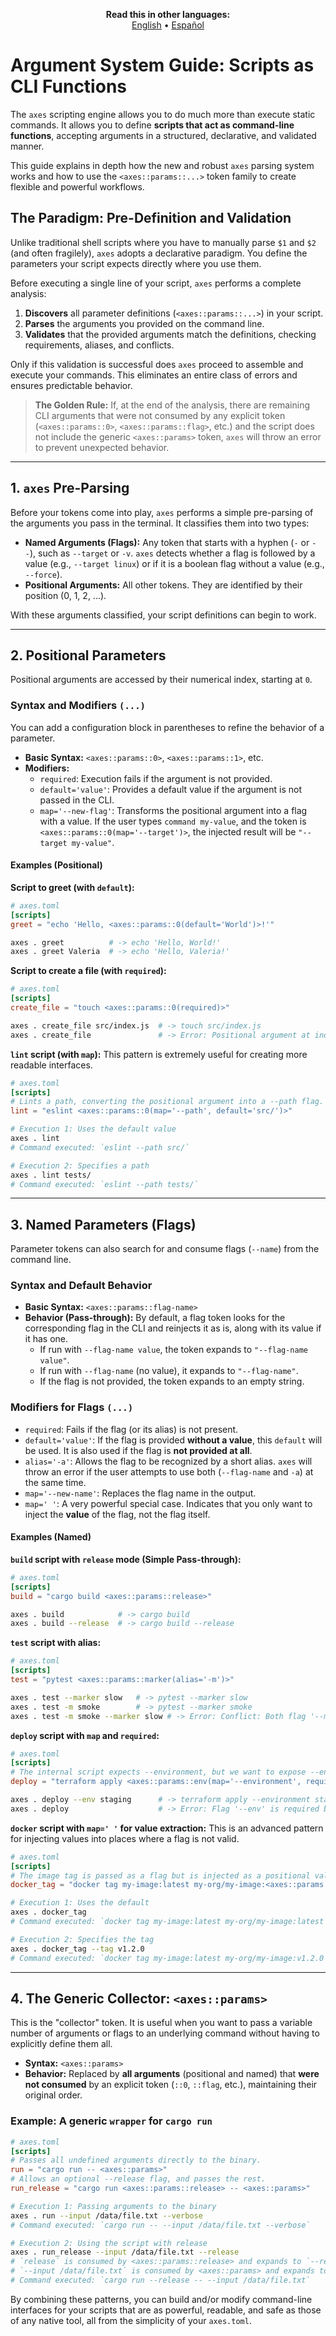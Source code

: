 <p align="center">
  <strong>Read this in other languages:</strong><br>
  <a href="./ARG_PARSER.md">English</a> •
  <a href="./docs/es/ARG_PARSER.md">Español</a>
</p>

# Argument System Guide: Scripts as CLI Functions

The `axes` scripting engine allows you to do much more than execute static commands. It allows you to define **scripts that act as command-line functions**, accepting arguments in a structured, declarative, and validated manner.

This guide explains in depth how the new and robust `axes` parsing system works and how to use the `<axes::params::...>` token family to create flexible and powerful workflows.

## The Paradigm: Pre-Definition and Validation

Unlike traditional shell scripts where you have to manually parse `$1` and `$2` (and often fragilely), `axes` adopts a declarative paradigm. You define the parameters your script expects directly where you use them.

Before executing a single line of your script, `axes` performs a complete analysis:

1. **Discovers** all parameter definitions (`<axes::params::...>`) in your script.
2. **Parses** the arguments you provided on the command line.
3. **Validates** that the provided arguments match the definitions, checking requirements, aliases, and conflicts.

Only if this validation is successful does `axes` proceed to assemble and execute your commands. This eliminates an entire class of errors and ensures predictable behavior.

> **The Golden Rule:** If, at the end of the analysis, there are remaining CLI arguments that were not consumed by any explicit token (`<axes::params::0>`, `<axes::params::flag>`, etc.) and the script does not include the generic `<axes::params>` token, `axes` will throw an error to prevent unexpected behavior.

---

## 1. `axes` Pre-Parsing

Before your tokens come into play, `axes` performs a simple pre-parsing of the arguments you pass in the terminal. It classifies them into two types:

* **Named Arguments (Flags):** Any token that starts with a hyphen (`-` or `--`), such as `--target` or `-v`. `axes` detects whether a flag is followed by a value (e.g., `--target linux`) or if it is a boolean flag without a value (e.g., `--force`).
* **Positional Arguments:** All other tokens. They are identified by their position (0, 1, 2, ...).

With these arguments classified, your script definitions can begin to work.

---

## 2. Positional Parameters

Positional arguments are accessed by their numerical index, starting at `0`.

### Syntax and Modifiers `(...)`

You can add a configuration block in parentheses to refine the behavior of a parameter.

* **Basic Syntax:** `<axes::params::0>`, `<axes::params::1>`, etc.
* **Modifiers:**
  * `required`: Execution fails if the argument is not provided.
  * `default='value'`: Provides a default value if the argument is not passed in the CLI.
  * `map='--new-flag'`: Transforms the positional argument into a flag with a value. If the user types `command my-value`, and the token is `<axes::params::0(map='--target')>`, the injected result will be `"--target my-value"`.

#### **Examples (Positional)**

**Script to greet (with `default`):**

```toml
# axes.toml
[scripts]
greet = "echo 'Hello, <axes::params::0(default='World')>!'"
```

```sh
axes . greet          # -> echo 'Hello, World!'
axes . greet Valeria  # -> echo 'Hello, Valeria!'
```

**Script to create a file (with `required`):**

```toml
# axes.toml
[scripts]
create_file = "touch <axes::params::0(required)>"
```

```sh
axes . create_file src/index.js  # -> touch src/index.js
axes . create_file               # -> Error: Positional argument at index 0 is required but was not provided.
```

**`lint` script (with `map`):**
This pattern is extremely useful for creating more readable interfaces.

```toml
# axes.toml
[scripts]
# Lints a path, converting the positional argument into a --path flag.
lint = "eslint <axes::params::0(map='--path', default='src/')>"
```

```sh
# Execution 1: Uses the default value
axes . lint
# Command executed: `eslint --path src/`

# Execution 2: Specifies a path
axes . lint tests/
# Command executed: `eslint --path tests/`
```

---

## 3. Named Parameters (Flags)

Parameter tokens can also search for and consume flags (`--name`) from the command line.

### Syntax and Default Behavior

* **Basic Syntax:** `<axes::params::flag-name>`
* **Behavior (Pass-through):** By default, a flag token looks for the corresponding flag in the CLI and reinjects it as is, along with its value if it has one.
  * If run with `--flag-name value`, the token expands to `"--flag-name value"`.
  * If run with `--flag-name` (no value), it expands to `"--flag-name"`.
  * If the flag is not provided, the token expands to an empty string.

### Modifiers for Flags `(...)`

* `required`: Fails if the flag (or its alias) is not present.
* `default='value'`: If the flag is provided **without a value**, this `default` will be used. It is also used if the flag is **not provided at all**.
* `alias='-a'`: Allows the flag to be recognized by a short alias. `axes` will throw an error if the user attempts to use both (`--flag-name` and `-a`) at the same time.
* `map='--new-name'`: Replaces the flag name in the output.
* `map=' '`: A very powerful special case. Indicates that you only want to inject the **value** of the flag, not the flag itself.

#### **Examples (Named)**

**`build` script with `release` mode (Simple Pass-through):**

```toml
# axes.toml
[scripts]
build = "cargo build <axes::params::release>"
```

```sh
axes . build            # -> cargo build
axes . build --release  # -> cargo build --release
```

**`test` script with alias:**

```toml
# axes.toml
[scripts]
test = "pytest <axes::params::marker(alias='-m')>"
```

```sh
axes . test --marker slow   # -> pytest --marker slow
axes . test -m smoke        # -> pytest --marker smoke
axes . test -m smoke --marker slow # -> Error: Conflict: Both flag '--marker' and its alias '-m' were provided.
```

**`deploy` script with `map` and `required`:**

```toml
# axes.toml
[scripts]
# The internal script expects --environment, but we want to expose --env to the user.
deploy = "terraform apply <axes::params::env(map='--environment', required)>"
```

```sh
axes . deploy --env staging      # -> terraform apply --environment staging
axes . deploy                    # -> Error: Flag '--env' is required but was not provided.
```

**`docker` script with `map=' '` for value extraction:**
This is an advanced pattern for injecting values into places where a flag is not valid.

```toml
# axes.toml
[scripts]
# The image tag is passed as a flag but is injected as a positional value.
docker_tag = "docker tag my-image:latest my-org/my-image:<axes::params::tag(map='', default='latest')>"
```

```sh
# Execution 1: Uses the default
axes . docker_tag
# Command executed: `docker tag my-image:latest my-org/my-image:latest`

# Execution 2: Specifies the tag
axes . docker_tag --tag v1.2.0
# Command executed: `docker tag my-image:latest my-org/my-image:v1.2.0`
```

---

## 4. The Generic Collector: `<axes::params>`

This is the "collector" token. It is useful when you want to pass a variable number of arguments or flags to an underlying command without having to explicitly define them all.

* **Syntax:** `<axes::params>`
* **Behavior:** Replaced by **all arguments** (positional and named) that **were not consumed** by an explicit token (`::0`, `::flag`, etc.), maintaining their original order.

### **Example: A generic `wrapper` for `cargo run`**

```toml
# axes.toml
[scripts]
# Passes all undefined arguments directly to the binary.
run = "cargo run -- <axes::params>"
# Allows an optional --release flag, and passes the rest.
run_release = "cargo run <axes::params::release> -- <axes::params>"
```

```sh
# Execution 1: Passing arguments to the binary
axes . run --input /data/file.txt --verbose
# Command executed: `cargo run -- --input /data/file.txt --verbose`

# Execution 2: Using the script with release
axes . run_release --input /data/file.txt --release
# `release` is consumed by <axes::params::release> and expands to `--release`.
# `--input /data/file.txt` is consumed by <axes::params> and expands to itself.
# Command executed: `cargo run --release -- --input /data/file.txt`
```

By combining these patterns, you can build and/or modify command-line interfaces for your scripts that are as powerful, readable, and safe as those of any native tool, all from the simplicity of your `axes.toml`.

